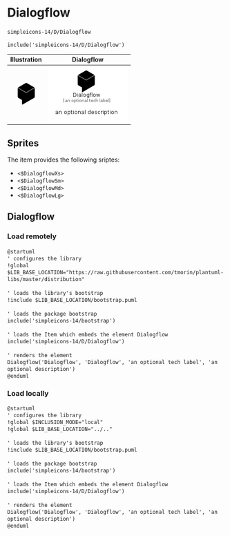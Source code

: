 # Dialogflow


```text
simpleicons-14/D/Dialogflow
```

```text
include('simpleicons-14/D/Dialogflow')
```



| Illustration | Dialogflow |
| :---: | :---: |
| ![illustration for Illustration](../../simpleicons-14/D/Dialogflow.png) | ![illustration for Dialogflow](../../simpleicons-14/D/Dialogflow.Local.png) |



## Sprites
The item provides the following sriptes:

- `<$DialogflowXs>`
- `<$DialogflowSm>`
- `<$DialogflowMd>`
- `<$DialogflowLg>`





## Dialogflow

### Load remotely
```plantuml
@startuml
' configures the library
!global $LIB_BASE_LOCATION="https://raw.githubusercontent.com/tmorin/plantuml-libs/master/distribution"

' loads the library's bootstrap
!include $LIB_BASE_LOCATION/bootstrap.puml

' loads the package bootstrap
include('simpleicons-14/bootstrap')

' loads the Item which embeds the element Dialogflow
include('simpleicons-14/D/Dialogflow')

' renders the element
Dialogflow('Dialogflow', 'Dialogflow', 'an optional tech label', 'an optional description')
@enduml
```

### Load locally
```plantuml
@startuml
' configures the library
!global $INCLUSION_MODE="local"
!global $LIB_BASE_LOCATION="../.."

' loads the library's bootstrap
!include $LIB_BASE_LOCATION/bootstrap.puml

' loads the package bootstrap
include('simpleicons-14/bootstrap')

' loads the Item which embeds the element Dialogflow
include('simpleicons-14/D/Dialogflow')

' renders the element
Dialogflow('Dialogflow', 'Dialogflow', 'an optional tech label', 'an optional description')
@enduml
```

